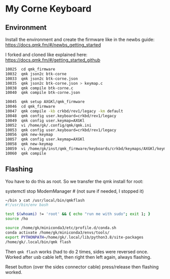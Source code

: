 # My Corne Keyboard


## Environment

Install the environment and create the firmware like in the newbs guide: https://docs.qmk.fm/#/newbs_getting_started

I forked and cloned like explained here: https://docs.qmk.fm/#/getting_started_github

```bash
10025  cd qmk_firmware
10032  qmk json2c btk-corne
10033  qmk json2c btk-corne.json
10035  qmk json2c btk-corne.json > keymap.c
10038  qmk compile btk-corne.c
10040  qmk compile btk-corne.json
```
```bash
10045  qmk setup AXGKl/qmk_firmware
10046  cd qmk_firmware
10047  qmk compile -kb crkbd/rev1/legacy -km default
10048  qmk config user.keyboard=crkbd/rev1/legacy
10049  qmk config user.keymap=AXGKl
10052  vi /home/gk/.config/qmk/qmk.ini
10053  qmk config user.keyboard=crkbd/rev1/legacy
10056  qmk new-keymap
10057  qmk config user.keymap=AXGKl
10058  qmk new-keymap
10059  vi /home/gk/inst/qmk_firmware/keyboards/crkbd/keymaps/AXGKl/keymap.c
10060  qmk compile
```



## Flashing

You have to do this as root. So we transfer the qmk install for root:

systemctl stop ModemManager # (not sure if needed, I stopped it)

```bash
~/bin ❯ cat /usr/local/bin/qmkflash                                                                                          tools
#!/usr/bin/env bash

test $(whoami) != 'root' && { echo "run me with sudo"; exit 1; }
source /ho

source /home/gk/miniconda3/etc/profile.d/conda.sh
conda activate /home/gk/miniconda3/envs/tools/
export PYTHONPATH=/home/gk/.local/lib/python3.8/site-packages
/home/gk/.local/bin/qmk flash
```

Then `qmk flash` works (had to do 2 times, sides were reversed once. Worked after usb cable left,
then right then left again, always flashing.

Reset button (over the sides connector cable) press/release then flashing worked. 

